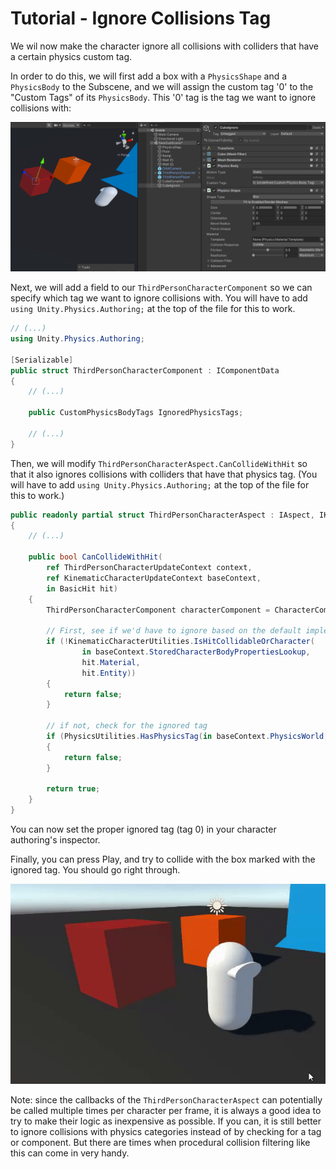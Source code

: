 
# Tutorial - Ignore Collisions Tag

We wil now make the character ignore all collisions with colliders that have a certain physics custom tag. 

In order to do this, we will first add a box with a `PhysicsShape` and a `PhysicsBody` to the Subscene, and we will assign the custom tag '0' to the "Custom Tags" of its `PhysicsBody`. This '0' tag is the tag we want to ignore collisions with:

![](../Images/tutorial_box_tag.png)

Next, we will add a field to our `ThirdPersonCharacterComponent` so we can specify which tag we want to ignore collisions with. You will have to add `using Unity.Physics.Authoring;` at the top of the file for this to work.

```cs
// (...)
using Unity.Physics.Authoring;

[Serializable]
public struct ThirdPersonCharacterComponent : IComponentData
{
    // (...)

    public CustomPhysicsBodyTags IgnoredPhysicsTags;

    // (...)
}
```

Then, we will modify `ThirdPersonCharacterAspect.CanCollideWithHit` so that it also ignores collisions with colliders that have that physics tag. (You will have to add `using Unity.Physics.Authoring;` at the top of the file for this to work.)

```cs
public readonly partial struct ThirdPersonCharacterAspect : IAspect, IKinematicCharacterProcessor<ThirdPersonCharacterUpdateContext>
{
    // (...)
    
    public bool CanCollideWithHit(
        ref ThirdPersonCharacterUpdateContext context, 
        ref KinematicCharacterUpdateContext baseContext,
        in BasicHit hit)
    {
        ThirdPersonCharacterComponent characterComponent = CharacterComponent.ValueRO;
        
        // First, see if we'd have to ignore based on the default implementation
        if (!KinematicCharacterUtilities.IsHitCollidableOrCharacter(
                in baseContext.StoredCharacterBodyPropertiesLookup, 
                hit.Material, 
                hit.Entity))
        {
            return false;
        }

        // if not, check for the ignored tag
        if (PhysicsUtilities.HasPhysicsTag(in baseContext.PhysicsWorld, hit.RigidBodyIndex, characterComponent.IgnoredPhysicsTags))
        {
            return false;
        }

        return true;
    }
}
```

You can now set the proper ignored tag (tag 0) in your character authoring's inspector.

Finally, you can press Play, and try to collide with the box marked with the ignored tag. You should go right through. 

![](../Images/tutorial_ignore_collisions.gif)


Note: since the callbacks of the `ThirdPersonCharacterAspect` can potentially be called multiple times per character per frame, it is always a good idea to try to make their logic as inexpensive as possible. If you can, it is still better to ignore collisions with physics categories instead of by checking for a tag or component. But there are times when procedural collision filtering like this can come in very handy.